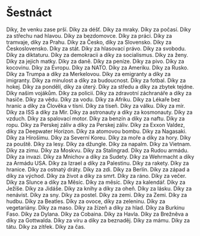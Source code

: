 # Šestnáct

Díky, že venku zase prší. Díky za déšť. Díky za mraky. Díky za počasí. Díky za střechu nad hlavou. Díky za bezdomovce. Díky za práci. Díky za tramvaje, díky za Prahu. Díky za Česko, díky za Slovensko. Díky za Československo. Díky za stát. Díky za hlasovací právo. Díky za svobodu. Díky za diktaturu. Díky za demokracii a díky za socialismus. Díky za ženy. Díky za jejich matky. Díky za daně. Díky za peníze. Díky za pivo. Díky za kocovinu. Díky za Evropu. Díky za NATO. Díky za Ameriku. Díky za Rusko. Díky za Trumpa a díky za Merkelovou. Díky za emigranty a díky za imigranty. Díky za minulost a díky za budoucnost. Díky za fotbal. Díky za hokej. Díky za pondělí, díky za úterý. Díky za středu a díky za zbytek tejdne. Díky našim vojákům. Díky za policii. Díky za zdravotní záchranáře a díky za hasiče. Díky za vědu. Díky za vodu. Díky za Afriku. Díky za Lékaře bez hranic a díky za Člověka v tísni. Díky za tíseň. Díky za válku. Díky za mír. Díky za ISS a díky za Mir. Díky za astronauty a díky za kosmonauty. Díky za vzduch. Díky za spalovací motor. Díky za benzín a díky za naftu. Díky za ropu. Díky za Perskej záliv a díky za Perskej záliv. Díky za Exxon Valdez, díky za Deepwater Horizon. Díky za atomovou bombu. Díky za Nagasaki. Díky za Hirošimu. Díky za Severní Koreu. Díky za moře a díky za hory. Díky za pouště. Díky za lesy. Díky za džungle. Díky za napalm. Díky za Vietnam. Díky za zimu. Díky za Moskvu. Díky za Stalingrad. Díky za Rudou armádu. Díky za invazi. Díky za Mnichov a díky za Sudety. Díky za Wehrmacht a díky za Armádu USA. Díky za Izrael a díky za Palestinu. Díky za rakety. Díky za hranice. Díky za ostnatý dráty. Díky za zdi. Díky za Berlín. Díky za západ a díky za východ. Díky za život a díky za smrt. Díky za ráno. Díky za večer. Díky za Slunce a díky za Měsíc. Díky za měsíc. Díky za kalendář. Díky za Ježíše. Díky za Jidáše. Díky za knihy a díky za oheň. Díky za lásku. Díky za nenávist. Díky za sny. Díky za postel. Díky za zemi. Díky za Zemi. Díky za hudbu. Díky za Beatles. Díky za ovoce, díky za zeleninu. Díky za vegetariány. Díky za maso. Díky za žízeň a díky za hlad. Díky za Burkinu Faso. Díky za Dylana. Díky za Cobaina. Díky za Havla. Díky za Brežněva a díky za Gottwalda. Díky za víru a díky za beznaděj. Díky za mámu. Díky za tátu. Díky za zítřek. Díky za čas.
